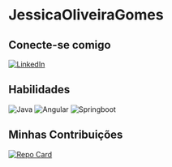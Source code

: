 # JessicaOliveiraGomes

## Conecte-se comigo
[![LinkedIn](https://img.shields.io/badge/LinkedIn-000?style=for-the-badge&logo=linkedin&logoColor=0E76A8)](https://www.linkedin.com/in/j%C3%A9ssica-de-oliveira-gomes-2614a318b/)


## Habilidades
![Java](https://img.shields.io/badge/Java-000?style=for-the-badge&logo=java)
![Angular](https://img.shields.io/badge/Angular-000?style=for-the-badge&logo=angular)
![Springboot](https://img.shields.io/badge/Springboot-000?style=for-the-badge&logo=springboot)

## Minhas Contribuições
[![Repo Card](https://github-readme-stats.vercel.app/api/pin/?username=fernando-borcsik&repo=dio-lab-open-source&bg_color=000&border_color=30A3DC&show_icons=true&icon_color=30A3DC&title_color=E94D5F&text_color=FFF)](https://github.com/fernando-borcsik/dio-lab-open-source)
